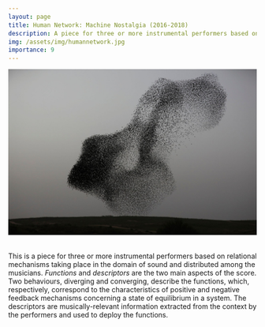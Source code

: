 ```yaml
---
layout: page
title: Human Network: Machine Nostalgia (2016-2018)
description: A piece for three or more instrumental performers based on a relational notation system and a cybernetic approach to improvisation 
img: /assets/img/humannetwork.jpg
importance: 9
---
```

<div class="row justify-content-sm-center">
    <div class="col-sm-24 mt-3 mt-md-0">
        <img class="img-fluid rounded z-depth-1" src="/assets/img/humannetwork.jpg" alt="" title="Menahem Kahana / AFP / Getty"/>
    </div>
</div>

<br>

This is a piece for three or more instrumental performers based on relational mechanisms taking place in the domain of sound and distributed among the musicians. *Functions* and *descriptors* are the two main aspects of the score. Two behaviours, diverging and converging, describe the functions, which, respectively, correspond to the characteristics of positive and negative feedback mechanisms concerning a state of equilibrium in a system. The descriptors are musically-relevant information extracted from the context by the performers and used to deploy the functions.
